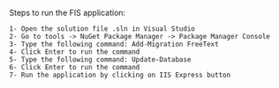 ﻿Steps to run the FIS application:

	1- Open the solution file .sln in Visual Studio
	2- Go to tools -> NuGet Package Manager -> Package Manager Console
	3- Type the following command: Add-Migration FreeText 
	4- Click Enter to run the command
	5- Type the following command: Update-Database
	6- Click Enter to run the command
	7- Run the application by clicking on IIS Express button